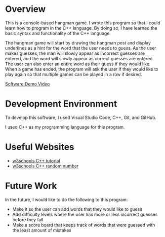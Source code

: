 # Overview

This is a console-based hangman game. I wrote this program so that I could learn how to program in the C++ language. By doing so, I have learned the basic syntax and functionality of the C++ language.

The hangman game will start by drawing the hangman post and display underlines as a hint for the word that the user needs to guess. As the user makes guesses, the man will slowly appear as incorrect guesses are entered, and the word will slowly appear as correct guesses are entered. The user can also enter an entire word as their guess if they would like. When a game has ended, the program will ask the user if they would like to play again so that multiple games can be played in a row if desired.

[Software Demo Video](https://youtu.be/foyyWhT-24o)

# Development Environment

To develop this software, I used Visual Studio Code, C++, Git, and GitHub.

I used C++ as my programming language for this program.

# Useful Websites

- [w3schools C++ tutorial](https://www.w3schools.com/cpp/)
- [w3schools C++ random number](https://www.w3schools.com/cpp/cpp_howto_random_number.asp)

# Future Work

In the future, I would like to do the following to this program:

- Make it so the user can add words that they would like to guess
- Add difficulty levels where the user has more or less incorrect guesses before they fail
- Make a score board that keeps track of words that were guessed with the least amount of mistakes